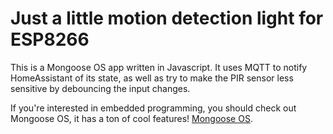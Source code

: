# Just a little motion detection light for ESP8266

This is a Mongoose OS app written in Javascript. It uses MQTT to notify 
HomeAssistant of its state, as well as try to make the PIR sensor less sensitive 
by debouncing the input changes.

If you're interested in embedded programming, you should check out Mongoose OS, 
it has a ton of cool features! [Mongoose OS](https://mongoose-os.com/). 